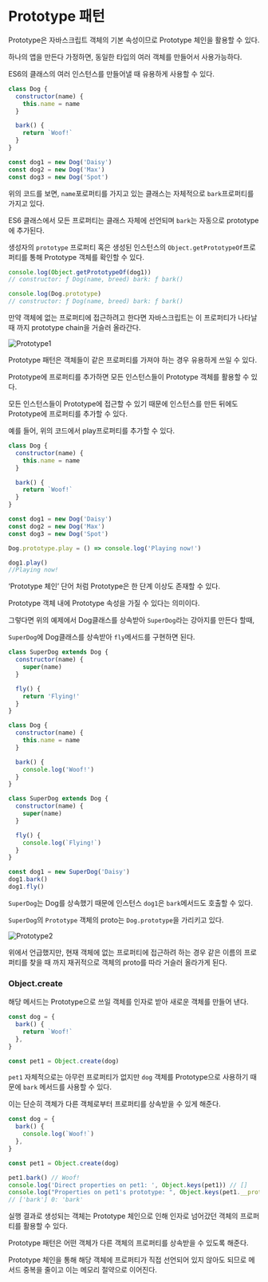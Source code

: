 # Prototype 패턴

Prototype은 자바스크립트 객체의 기본 속성이므로 Prototype 체인을 활용할 수 있다.

하나의 앱을 만든다 가정하면, 동일한 타입의 여러 객체를 만들어서 사용가능하다.

ES6의 클래스의 여러 인스턴스를 만들어낼 때 유용하게 사용할 수 있다.

```jsx
class Dog {
  constructor(name) {
    this.name = name
  }

  bark() {
    return `Woof!`
  }
}

const dog1 = new Dog('Daisy')
const dog2 = new Dog('Max')
const dog3 = new Dog('Spot')
```

위의 코드를 보면, `name`포로퍼티를 가지고 있는 클래스는 자체적으로 `bark`프로퍼티를 가지고 있다.

ES6 클래스에서 모든 프로퍼티는 클래스 자체에 선언되며 `bark`는 자동으로 prototype에 추가된다.

생성자의 `prototype` 프로퍼티 혹은 생성된 인스턴스의 `Object.getPrototypeOf`프로퍼티를 통해 Prototype 객체를 확인할 수 있다.

```jsx
console.log(Object.getPrototypeOf(dog1))
// constructor: ƒ Dog(name, breed) bark: ƒ bark()

console.log(Dog.prototype)
// constructor: ƒ Dog(name, breed) bark: ƒ bark()
```

만약 객체에 없는 프로퍼티에 접근하려고 한다면 자바스크립트는 이 프로퍼티가 나타날 때 까지 prototype chain을 거슬러 올라간다.

![Prototype1](https://github.com/ZetBe/Design-Pattern-Study/assets/90635746/4cfe96ae-75bb-4711-9e5a-3ab4d34f1dee)

Prototype 패턴은 객체들이 같은 프로퍼티를 가져야 하는 경우 유용하게 쓰일 수 있다.

Prototype에 프로퍼티를 추가하면 모든 인스턴스들이 Prototype 객체를 활용할 수 있다.

모든 인스턴스들이 Prototype에 접근할 수 있기 때문에 인스턴스를 만든 뒤에도 Prototype에 프로퍼티를 추가할 수 있다.

예를 들어, 위의 코드에서 play프로퍼티를 추가할 수 있다.

```jsx
class Dog {
  constructor(name) {
    this.name = name
  }

  bark() {
    return `Woof!`
  }
}

const dog1 = new Dog('Daisy')
const dog2 = new Dog('Max')
const dog3 = new Dog('Spot')

Dog.prototype.play = () => console.log('Playing now!')

dog1.play()
//Playing now!
```

‘Prototype 체인’ 단어 처럼 Prototype은 한 단계 이상도 존재할 수 있다.

Prototype 객체 내에 Prototype 속성을 가질 수 있다는 의미이다.

그렇다면 위의 예제에서 Dog클래스를 상속받아 `SuperDog`라는 강아지를 만든다 할때,

`SuperDog`에 Dog클래스를 상속받아 `fly`메서드를 구현하면 된다.

```jsx
class SuperDog extends Dog {
  constructor(name) {
    super(name)
  }

  fly() {
    return 'Flying!'
  }
}
```

```jsx
class Dog {
  constructor(name) {
    this.name = name
  }

  bark() {
    console.log('Woof!')
  }
}

class SuperDog extends Dog {
  constructor(name) {
    super(name)
  }

  fly() {
    console.log(`Flying!`)
  }
}

const dog1 = new SuperDog('Daisy')
dog1.bark()
dog1.fly()
```

`SuperDog`는 Dog를 상속했기 때문에 인스턴스 `dog1`은 `bark`메서드도 호출할 수 있다.

`SuperDog`의 `Prototype` 객체의 proto는 `Dog.prototype`을 가리키고 있다.

![Prototype2](https://github.com/ZetBe/Design-Pattern-Study/assets/90635746/e63abc85-f6fe-4f74-9440-e7165787d946)

위에서 언급했지만, 현재 객체에 없는 프로퍼티에 접근하려 하는 경우 같은 이름의 프로퍼티를 찾을 때 까지 재귀적으로 객체의 proto를 따라 거슬러 올라가게 된다.

### Object.create

해당 메서드는 Prototype으로 쓰일 객체를 인자로 받아 새로운 객체를 만들어 낸다.

```jsx
const dog = {
  bark() {
    return `Woof!`
  },
}

const pet1 = Object.create(dog)
```

`pet1` 자체적으로는 아무런 프로퍼티가 없지만 `dog` 객체를 Prototype으로 사용하기 때문에 `bark` 메서드를 사용할 수 있다.

이는 단순히 객체가 다른 객체로부터 프로퍼티를 상속받을 수 있게 해준다.

```jsx
const dog = {
  bark() {
    console.log(`Woof!`)
  },
}

const pet1 = Object.create(dog)

pet1.bark() // Woof!
console.log('Direct properties on pet1: ', Object.keys(pet1)) // []
console.log("Properties on pet1's prototype: ", Object.keys(pet1.__proto__))
// ['bark'] 0: 'bark'
```

실행 결과로 생성되는 객체는 Prototype 체인으로 인해 인자로 넘어갔던 객체의 프로퍼티를 활용할 수 있다.

Prototype 패턴은 어떤 객체가 다른 객체의 프로퍼티를 상속받을 수 있도록 해준다.

Prototype 체인을 통해 해당 객체에 프로퍼티가 직접 선언되어 있지 않아도 되므로 메서드 중복을 줄이고 이는 메모리 절약으로 이어진다.
